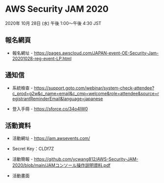 # AWS Security JAM 2020

2020年 10月 28日 (水) 午後 1:00～午後 4:30 JST

## 報名網頁 

* 報名網址 - https://pages.awscloud.com/JAPAN-event-OE-Security-Jam-20201028-reg-event-LP.html

## 通知信

* 系統檢查 - https://support.goto.com/webinar/system-check-attendee?c_prod=g2w&c_name=email&c_cmp=welcome&role=attendee&source=registrantReminderEmail&language=japanese

* 登入手冊 - https://sforce.co/34o4lW0

## 活動資料

* 活動網址 - https://jam.awsevents.com/

* Secret Key：CLDf7Z

* 活動簡報 - https://github.com/ycwang812/AWS-Security-JAM-2020/blob/main/JAMコンソール操作説明資料.pdf

* 活動畫面
